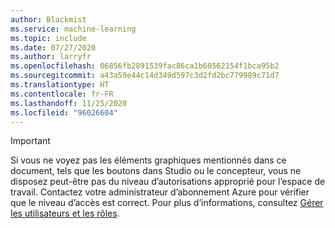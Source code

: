 ```yaml
---
author: Blackmist
ms.service: machine-learning
ms.topic: include
ms.date: 07/27/2020
ms.author: larryfr
ms.openlocfilehash: 06856fb2891539fac86ca1b60562154f1bca95b2
ms.sourcegitcommit: a43a59e44c14d349d597c3d2fd2bc779989c71d7
ms.translationtype: HT
ms.contentlocale: fr-FR
ms.lasthandoff: 11/25/2020
ms.locfileid: "96026604"
---
```

> [!IMPORTANT]
> Si vous ne voyez pas les éléments graphiques mentionnés dans ce document, tels que les boutons dans Studio ou le concepteur, vous ne disposez peut-être pas du niveau d’autorisations approprié pour l’espace de travail. Contactez votre administrateur d’abonnement Azure pour vérifier que le niveau d’accès est correct. Pour plus d’informations, consultez [Gérer les utilisateurs et les rôles](../articles/machine-learning/how-to-assign-roles.md).